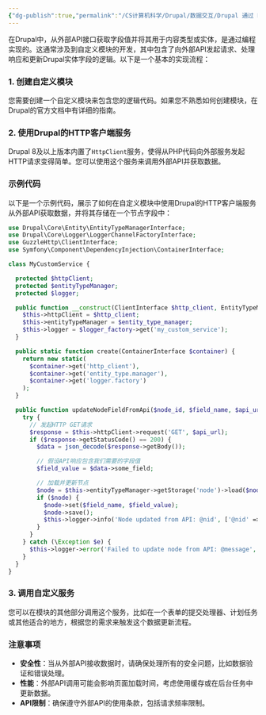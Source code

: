 ```yaml
---
{"dg-publish":true,"permalink":"/CS计算机科学/Drupal/数据交互/Drupal 通过 HttpClient Service 从外部导入字段内容/","noteIcon":"","created":"2024-04-17T15:19:52.000+08:00","updated":"2024-04-23T22:16:33.000+08:00"}
---
```



在Drupal中，从外部API接口获取字段值并将其用于内容类型或实体，是通过编程实现的。这通常涉及到自定义模块的开发，其中包含了向外部API发起请求、处理响应和更新Drupal实体字段的逻辑。以下是一个基本的实现流程：

### 1. 创建自定义模块

您需要创建一个自定义模块来包含您的逻辑代码。如果您不熟悉如何创建模块，在Drupal的官方文档中有详细的指南。

### 2. 使用Drupal的HTTP客户端服务

Drupal 8及以上版本内置了`HttpClient`服务，使得从PHP代码向外部服务发起HTTP请求变得简单。您可以使用这个服务来调用外部API并获取数据。

### 示例代码

以下是一个示例代码，展示了如何在自定义模块中使用Drupal的HTTP客户端服务从外部API获取数据，并将其存储在一个节点字段中：

```php
use Drupal\Core\Entity\EntityTypeManagerInterface;
use Drupal\Core\Logger\LoggerChannelFactoryInterface;
use GuzzleHttp\ClientInterface;
use Symfony\Component\DependencyInjection\ContainerInterface;

class MyCustomService {

  protected $httpClient;
  protected $entityTypeManager;
  protected $logger;

  public function __construct(ClientInterface $http_client, EntityTypeManagerInterface $entity_type_manager, LoggerChannelFactoryInterface $logger_factory) {
    $this->httpClient = $http_client;
    $this->entityTypeManager = $entity_type_manager;
    $this->logger = $logger_factory->get('my_custom_service');
  }

  public static function create(ContainerInterface $container) {
    return new static(
      $container->get('http_client'),
      $container->get('entity_type.manager'),
      $container->get('logger.factory')
    );
  }

  public function updateNodeFieldFromApi($node_id, $field_name, $api_url) {
    try {
      // 发起HTTP GET请求
      $response = $this->httpClient->request('GET', $api_url);
      if ($response->getStatusCode() == 200) {
        $data = json_decode($response->getBody());

        // 假设API响应包含我们需要的字段值
        $field_value = $data->some_field;

        // 加载并更新节点
        $node = $this->entityTypeManager->getStorage('node')->load($node_id);
        if ($node) {
          $node->set($field_name, $field_value);
          $node->save();
          $this->logger->info('Node updated from API: @nid', ['@nid' => $node_id]);
        }
      }
    } catch (\Exception $e) {
      $this->logger->error('Failed to update node from API: @message', ['@message' => $e->getMessage()]);
    }
  }
}
```

### 3. 调用自定义服务

您可以在模块的其他部分调用这个服务，比如在一个表单的提交处理器、计划任务或其他适合的地方，根据您的需求来触发这个数据更新流程。

### 注意事项

- **安全性**：当从外部API接收数据时，请确保处理所有的安全问题，比如数据验证和错误处理。
- **性能**：外部API调用可能会影响页面加载时间，考虑使用缓存或在后台任务中更新数据。
- **API限制**：确保遵守外部API的使用条款，包括请求频率限制。

